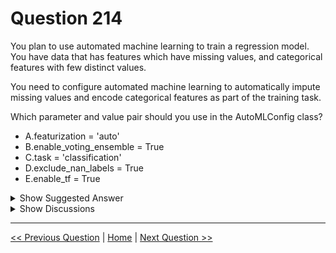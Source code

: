 # Question 214

You plan to use automated machine learning to train a regression model. You have data that has features which have missing values, and categorical features with few distinct values.

You need to configure automated machine learning to automatically impute missing values and encode categorical features as part of the training task.

Which parameter and value pair should you use in the AutoMLConfig class?

* A.featurization = 'auto'
* B.enable_voting_ensemble = True
* C.task = 'classification'
* D.exclude_nan_labels = True
* E.enable_tf = True

<details>
  <summary>Show Suggested Answer</summary>

  <strong>A</strong><br>

</details>

<details>
  <summary>Show Discussions</summary>

<blockquote><p><strong>datamijn</strong> <code>(Wed 02 Feb 2022 09:49)</code> - <em>Upvotes: 8</em></p><p>on 2/8/2021</p></blockquote>
<blockquote><p><strong>Moshekwa</strong> <code>(Sat 29 Jan 2022 22:04)</code> - <em>Upvotes: 6</em></p><p>Chosen Answer is correct
&quot; In every automated machine learning experiment, automatic scaling and normalization techniques are applied to your data by default. These techniques are types of featurization that help certain algorithms that are sensitive to features on different scales. You can enable more featurization, such as missing-values imputation, encoding, and transforms.&quot;
Source:
https://docs.microsoft.com/en-us/azure/machine-learning/how-to-configure-auto-features</p></blockquote>
<blockquote><p><strong>sar77</strong> <code>(Sat 19 Jul 2025 02:19)</code> - <em>Upvotes: 1</em></p><p>In Azure Machine Learning&#x27;s AutoMLConfig, setting featurization=&#x27;auto&#x27; allows the system to automatically handle:

Imputation of missing values: Numerical and categorical features with missing data will be filled in using suitable methods (like mean, median, mode, or advanced techniques).

Encoding of categorical variables: Categorical features with few distinct values will be encoded automatically using one-hot encoding or ordinal encoding, depending on what suits the model best.</p></blockquote>
<blockquote><p><strong>evangelist</strong> <code>(Mon 02 Dec 2024 12:25)</code> - <em>Upvotes: 1</em></p><p>given answer is correct featurization =on is must</p></blockquote>
<blockquote><p><strong>fhlos</strong> <code>(Thu 28 Dec 2023 12:11)</code> - <em>Upvotes: 1</em></p><p>A - ChatGPT</p></blockquote>
<blockquote><p><strong>synapse</strong> <code>(Wed 14 Sep 2022 06:36)</code> - <em>Upvotes: 2</em></p><p>AutoFeaturization takes care of this. A</p></blockquote>
<blockquote><p><strong>snsnsnsn</strong> <code>(Thu 03 Mar 2022 08:31)</code> - <em>Upvotes: 4</em></p><p>on 2/9/21</p></blockquote>
<blockquote><p><strong>ljljljlj</strong> <code>(Tue 11 Jan 2022 15:04)</code> - <em>Upvotes: 6</em></p><p>On exam 2021/7/10</p></blockquote>

</details>

---

[<< Previous Question](question_213.md) | [Home](/index.md) | [Next Question >>](question_215.md)
